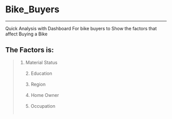 # Bike_Buyers
---------------
Quick Analysis with Dashboard For bike buyers to Show the factors that affect Buying a Bike 

## The Factors is:
> 1. Material Status <br/><br/>2. Education <br/><br/>3. Region <br/><br/>4. Home Owner <br/><br/>5. Occupation <br/><br/>
